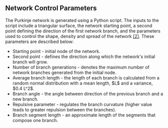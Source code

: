 ## Network Control Parameters

The Purkinje network is generated using a Python script. The inputs to the script include a triangular surface, the network starting point, a second point defining the direction of the first network branch, and the parameters used to control the shape, density and spread of the network <a href="#ref-2">[2]</a>. These parameters are described below:

<ul>
    <li>Starting point - initial node of the network.</li>
    <li>Second point - defines the direction along which the network's initial branch will grow.</li>
    <li>Number of branch generations - denotes the maximum number of network branches generated from the initial node.</li>
    <li>Average branch length - the length of each branch is calculated from a random normal distribution with a mean length, $L$ and a variance, $0.4 L^2$.</li>
    <li>Branch angle - the angle between direction of the previous branch and a new branch.</li>
    <li>Repulsive parameter - regulates the branch curvature (higher value leads to greater repulsion between the branches).</li>
    <li>Branch segment length - an approximate length of the segments that compose one branch.</li>
</ul>
